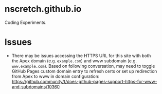 # nscretch.github.io
Coding Experiments.

# Issues
- There may be issues accessing the HTTPS URL for this site with both the Apex domain (e.g. `example.com`) and www subdomain (e.g. `www.example.com`). Based on following conversation, may need to toggle GitHub Pages custom domain entry to refresh certs or set up redirection from Apex to www in domain configuration: <https://github.community/t/does-github-pages-support-https-for-www-and-subdomains/10360>
